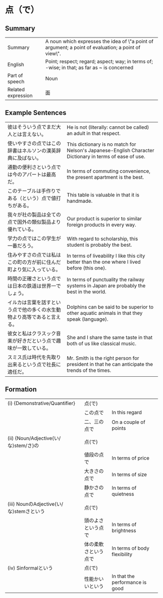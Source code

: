 # 点（で）

## Summary

<table><tr>   <td>Summary</td>   <td>A noun which expresses the idea of \"a point of argument; a point of evaluation; a point of view\".</td></tr><tr>   <td>English</td>   <td>Point; respect; regard; aspect; way; in terms of; -wise; in that; as far as ~ is concerned</td></tr><tr>   <td>Part of speech</td>   <td>Noun</td></tr><tr>   <td>Related expression</td>   <td>面</td></tr></table>

## Example Sentences

<table><tr>   <td>彼はそういう点でまだ大人とは言えない。</td>   <td>He is not (literally: cannot be called) an adult in that respect.</td></tr><tr>   <td>使いやすさの点ではこの辞書はネルソンの漢英辞典に及ばない。</td>   <td>This dictionary is no match for Nelson's Japanese-English Character Dictionary in terms of ease of use.</td></tr><tr>   <td>通勤の便利さという点では今のアパートは最高だ。</td>   <td>In terms of commuting convenience, the present apartment is the best.</td></tr><tr>   <td>このテーブルは手作りである（という）点で値打ちがある。</td>   <td>This table is valuable in that it is handmade.</td></tr><tr>   <td>我々が社の製品は全ての点で国外の類似製品より優れている。</td>   <td>Our product is superior to similar foreign products in every way.</td></tr><tr>   <td>学力の点ではこの学生が一番だろう。</td>   <td>With regard to scholarship, this student is probably the best.</td></tr><tr>   <td>住みやすさの点では私はこの町の方が前に住んだ町より気に入っている。</td>   <td>In terms of liveability I like this city better than the one where I lived before (this one).</td></tr><tr>   <td>時間の正確さという点では日本の鉄道は世界一でしょう。</td>   <td>In terms of punctuality the railway systems in Japan are probably the best in the world.</td></tr><tr>   <td>イルカは言葉を話すという点で他の多くの水生動物より高等であると言える。</td>   <td>Dolphins can be said to be superior to other aquatic animals in that they speak (language).</td></tr><tr>   <td>彼女と私はクラスック音楽が好きだという点で趣味が一致している。</td>   <td>She and I share the same taste in that both of us like classical music.</td></tr><tr>   <td>スミス氏は時代を先取り出来るという点で社長に適任だ。</td>   <td>Mr. Smith is the right person for president in that he can anticipate the trends of the times.</td></tr></table>

## Formation

<table class="table"><tbody><tr class="tr head"><td class="td"><span class="numbers">(i)</span> <span class="bold">{Demonstrative/Quantifier}</span></td><td class="td"><span class="concept">点</span><span>(</span><span class="concept">で</span><span>)</span> </td><td class="td"></td></tr><tr class="tr"><td class="td"></td><td class="td"><span>この</span><span class="concept">点で</span></td><td class="td"><span>In this regard</span></td></tr><tr class="tr"><td class="td"></td><td class="td"><span>二、三の</span><span class="concept">点で</span></td><td class="td"><span>On a couple of points</span></td></tr><tr class="tr head"><td class="td"><span class="numbers">(ii)</span> <span class="bold">{Noun/Adjective(い/な)stem/さ}の</span></td><td class="td"><span class="concept">点</span><span>(</span><span class="concept">で</span><span>)</span> </td><td class="td"></td></tr><tr class="tr"><td class="td"></td><td class="td"><span>値段の</span><span class="concept">点で</span></td><td class="td"><span>In terms of price</span></td></tr><tr class="tr"><td class="td"></td><td class="td"><span>大きさの</span><span class="concept">点で</span></td><td class="td"><span>In terms of size</span></td></tr><tr class="tr"><td class="td"></td><td class="td"><span>静かさの</span><span class="concept">点で</span></td><td class="td"><span>In terms of quietness</span></td></tr><tr class="tr head"><td class="td"><span class="numbers">(iii)</span> <span class="bold">NounのAdjective(い/な)stemさという</span></td><td class="td"><span class="concept">点</span><span>(</span><span class="concept">で</span><span>)</span> </td><td class="td"></td></tr><tr class="tr"><td class="td"></td><td class="td"><span>頭のよさという</span><span class="concept">点で</span></td><td class="td"><span>In terms of brightness</span></td></tr><tr class="tr"><td class="td"></td><td class="td"><span>体の柔軟さという</span><span class="concept">点で</span></td><td class="td"><span>In terms of body flexibility</span></td></tr><tr class="tr head"><td class="td"><span class="numbers">(iv)</span> <span class="bold">Sinformalという</span></td><td class="td"><span class="concept">点</span><span>(</span><span class="concept">で</span><span>)</span> </td><td class="td"></td></tr><tr class="tr"><td class="td"></td><td class="td"><span>性能かいいという</span><span class="concept"></span></td><td class="td"><span>In that the performance is good</span></td></tr></tbody></table>

